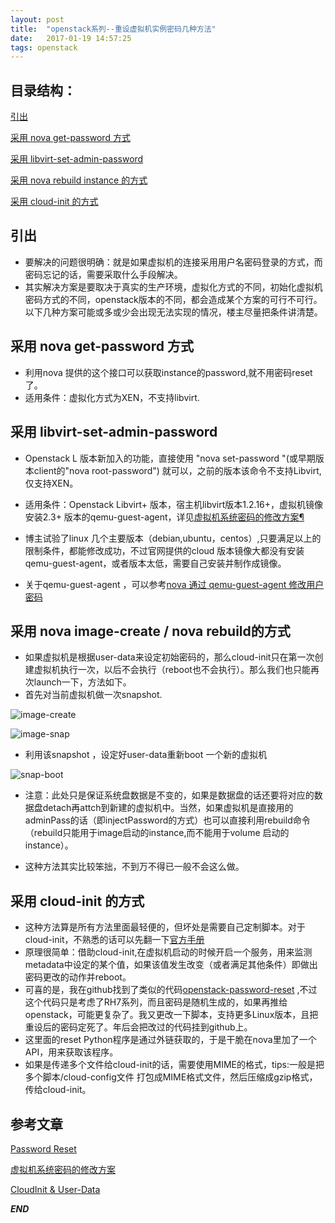 ```yaml
---
layout: post
title:  "openstack系列--重设虚拟机实例密码几种方法"
date:   2017-01-19 14:57:25
tags: openstack
---
```


## 目录结构：

[引出](#A)


[采用 nova get-password 方式](#B)

[采用 libvirt-set-admin-password ](#C)

[采用 nova rebuild instance 的方式](#D)


[采用 cloud-init 的方式](#E)


<a name="A"></a>

## 引出

- 要解决的问题很明确：就是如果虚拟机的连接采用用户名密码登录的方式，而密码忘记的话，需要采取什么手段解决。
- 其实解决方案是要取决于真实的生产环境，虚拟化方式的不同，初始化虚拟机密码方式的不同，openstack版本的不同，都会造成某个方案的可行不可行。以下几种方案可能或多或少会出现无法实现的情况，楼主尽量把条件讲清楚。


<a name="B"></a>

## 采用 nova get-password 方式

- 利用nova 提供的这个接口可以获取instance的password,就不用密码reset了。
- 适用条件：虚拟化方式为XEN，不支持libvirt.


<a name="C"></a>

## 采用 libvirt-set-admin-password 

- Openstack L 版本新加入的功能，直接使用 "nova set-password "(或早期版本client的"nova root-password") 就可以，之前的版本该命令不支持Libvirt,仅支持XEN。
- 适用条件：Openstack Libvirt+ 版本，宿主机libvirt版本1.2.16+，虚拟机镜像安装2.3+ 版本的qemu-guest-agent，详见[虚拟机系统密码的修改方案¶](http://niusmallnan.com/_build/html/_templates/openstack/inject_passwd.html#id2) 
- 博主试验了linux 几个主要版本（debian,ubuntu，centos）,只要满足以上的限制条件，都能修改成功，不过官网提供的cloud 版本镜像大都没有安装 qemu-guest-agent，或者版本太低，需要自己安装并制作成镜像。

- 关于qemu-guest-agent ，可以参考[nova 通过 qemu-guest-agent 修改用户密码](http://blog.csdn.net/zzh_gaoxingjiuhao/article/details/52638863)

<a name="D"></a>

## 采用 nova image-create / nova rebuild的方式

- 如果虚拟机是根据user-data来设定初始密码的，那么cloud-init只在第一次创建虚拟机执行一次，以后不会执行（reboot也不会执行）。那么我们也只能再次launch一下，方法如下。
- 首先对当前虚拟机做一次snapshot.

 ![image-create](http://7xrnwq.com1.z0.glb.clouddn.com/2017-01-22-image-create.png)

 ![image-snap](http://7xrnwq.com1.z0.glb.clouddn.com/2017-01-20-image-snap.png)

- 利用该snapshot ，设定好user-data重新boot 一个新的虚拟机

 ![snap-boot](http://7xrnwq.com1.z0.glb.clouddn.com/2017-01-20-snap-boot.png)

- 注意：此处只是保证系统盘数据是不变的，如果是数据盘的话还要将对应的数据盘detach再attch到新建的虚拟机中。当然，如果虚拟机是直接用的adminPass的话（即injectPassword的方式）也可以直接利用rebuild命令（rebuild只能用于image启动的instance,而不能用于volume 启动的instance）。

- 这种方法其实比较笨拙，不到万不得已一般不会这么做。


<a name="E"></a>

## 采用 cloud-init 的方式

- 这种方法算是所有方法里面最轻便的，但坏处是需要自己定制脚本。对于cloud-init，不熟悉的话可以先翻一下[官方手册](http://cloudinit.readthedocs.io/en/latest/topics/capabilities.html)
- 原理很简单：借助cloud-init,在虚拟机启动的时候开启一个服务，用来监测metadata中设定的某个值，如果该值发生改变（或者满足其他条件）即做出密码更改的动作并reboot。
- 可喜的是，我在github找到了类似的代码[openstack-password-reset](https://github.com/vvaldez/openstack-password-reset) ,不过这个代码只是考虑了RH7系列，而且密码是随机生成的，如果再推给openstack，可能更复杂了。我又更改一下脚本，支持更多Linux版本，且把重设后的密码定死了。年后会把改过的代码挂到github上。
- 这里面的reset Python程序是通过外链获取的，于是干脆在nova里加了一个API，用来获取该程序。
- 如果是传递多个文件给cloud-init的话，需要使用MIME的格式，tips:一般是把多个脚本/cloud-config文件 打包成MIME格式文件，然后压缩成gzip格式，传给cloud-init。








## 参考文章

[Password Reset](https://github.com/vvaldez/openstack-password-reset)

[虚拟机系统密码的修改方案](http://niusmallnan.com/_build/html/_templates/openstack/inject_passwd.html#id2)

[CloudInit & User-Data](http://blog.csdn.net/heaven619/article/details/53420258)


***END***
